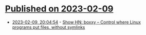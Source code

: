 # [Published on 2023-02-09](index.md)

* [2023-02-09, 20:04:54](https://news.ycombinator.com/item?id=34730520) - [Show HN: boxxy – Control where Linux programs put files, without symlinks](https://github.com/queer/boxxy)

